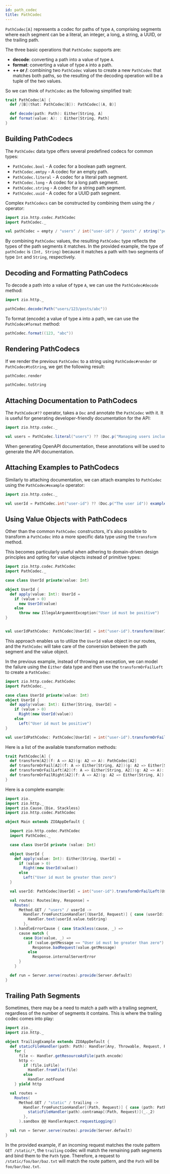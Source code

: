 ```yaml
---
id: path_codec
title: PathCodec
---
```


`PathCodec[A]` represents a codec for paths of type `A`, comprising segments where each segment can be a literal, an integer, a long, a string, a UUID, or the trailing path.

The three basic operations that `PathCodec` supports are:

- **decode**: converting a path into a value of type `A`.
- **format**: converting a value of type `A` into a path.
- **++ or /**: combining two `PathCodec` values to create a new `PathCodec` that matches both paths, so the resulting of the decoding operation will be a tuple of the two values.

So we can think of `PathCodec` as the following simplified trait:

```scala
trait PathCodec[A] {
  def /[B](that: PathCodec[B]): PathCodec[(A, B)]

  def decode(path: Path): Either[String, A]
  def format(value: A): : Either[String, Path]
}
```

## Building PathCodecs

The `PathCodec` data type offers several predefined codecs for common types:

- `PathCodec.bool` - A codec for a boolean path segment.
- `PathCodec.emtpy` - A codec for an empty path.
- `PathCodec.literal` - A codec for a literal path segment.
- `PathCodec.long` - A codec for a long path segment.
- `PathCodec.string` - A codec for a string path segment.
- `PathCodec.uuid` - A codec for a UUID path segment.

Complex `PathCodecs` can be constructed by combining them using the `/` operator:

```scala mdoc:silent
import zio.http.codec.PathCodec
import PathCodec._

val pathCodec = empty / "users" / int("user-id") / "posts" / string("post-id")
```

By combining `PathCodec` values, the resulting `PathCodec` type reflects the types of the path segments it matches. In the provided example, the type of `pathCodec` is `(Int, String)` because it matches a path with two segments of type `Int` and `String`, respectively.

## Decoding and Formatting PathCodecs

To decode a path into a value of type `A`, we can use the `PathCodec#decode` method:

```scala mdoc
import zio.http._

pathCodec.decode(Path("users/123/posts/abc"))
```

To format (encode) a value of type `A` into a path, we can use the `PathCodec#format` method:

```scala mdoc
pathCodec.format((123, "abc"))
```

## Rendering PathCodecs

If we render the previous `PathCodec` to a string using `PathCodec#render` or `PathCodec#toString`, we get the following result:

```scala mdoc
pathCodec.render

pathCodec.toString
```

## Attaching Documentation to PathCodecs

The `PathCodec#??` operator, takes a `Doc` and annotate the `PathCodec` with it. It is useful for generating developer-friendly documentation for the API:

```scala mdoc
import zio.http.codec._

val users = PathCodec.literal("users") ?? (Doc.p("Managing users including CRUD operations"))
```

When generating OpenAPI documentation, these annotations will be used to generate the API documentation.

## Attaching Examples to PathCodecs

Similarly to attaching documentation, we can attach examples to `PathCodec` using the `PathCodec#example` operator:

```scala mdoc
import zio.http.codec._

val userId = PathCodec.int("user-id") ?? (Doc.p("The user id")) example ("user-id", 123)
```

## Using Value Objects with PathCodecs

Other than the common `PathCodec` constructors, it's also possible to transform a `PathCodec` into a more specific data type using the `transform` method.

This becomes particularly useful when adhering to domain-driven design principles and opting for value objects instead of primitive types:

```scala mdoc:compile-only
import zio.http.codec.PathCodec
import PathCodec._

case class UserId private(value: Int)

object UserId {
  def apply(value: Int): UserId =
    if (value > 0) 
      new UserId(value)
    else 
      throw new IllegalArgumentException("User id must be positive")
}


val userIdPathCodec: PathCodec[UserId] = int("user-id").transform(UserId.apply)(_.value)
```

This approach enables us to utilize the `UserId` value object in our routes, and the `PathCodec` will take care of the conversion between the path segment and the value object.

In the previous example, instead of throwing an exception, we can model the failure using the `Either` data type and then use the `transformOrFailLeft` to create a `PathCodec`:

```scala mdoc:compile-only
import zio.http.codec.PathCodec
import PathCodec._

case class UserId private(value: Int)
object UserId {
  def apply(value: Int): Either[String, UserId] =
    if (value > 0) 
      Right(new UserId(value))
    else 
      Left("User id must be positive")
}

val userIdPathCodec: PathCodec[UserId] = int("user-id").transformOrFailLeft(UserId.apply)(_.value)
```

Here is a list of the available transformation methods:

```scala
trait PathCodec[A] {
  def transform[A2](f: A => A2)(g: A2 => A): PathCodec[A2]
  def transformOrFail[A2](f: A => Either[String, A2])(g: A2 => Either[String, A]): PathCodec[A2]
  def transformOrFailLeft[A2](f: A => Either[String, A2])(g: A2 => A): PathCodec[A2]
  def transformOrFailRight[A2](f: A => A2)(g: A2 => Either[String, A]): PathCodec[A2]
}
```

Here is a complete example:

```scala mdoc:compile-only
import zio._
import zio.http._
import zio.Cause.{Die, Stackless}
import zio.http.codec.PathCodec

object Main extends ZIOAppDefault {

  import zio.http.codec.PathCodec
  import PathCodec._

  case class UserId private (value: Int)

  object UserId {
    def apply(value: Int): Either[String, UserId] =
      if (value > 0)
        Right(new UserId(value))
      else
        Left("User id must be greater than zero")
  }

  val userId: PathCodec[UserId] = int("user-id").transformOrFailLeft(UserId.apply)(_.value)

  val routes: Routes[Any, Response] =
    Routes(
      Method.GET / "users" / userId ->
        Handler.fromFunctionHandler[(UserId, Request)] { case (userId: UserId, request: Request) =>
          Handler.text(userId.value.toString)
        },
    ).handleErrorCause { case Stackless(cause, _) =>
      cause match {
        case Die(value, _) =>
          if (value.getMessage == "User id must be greater than zero")
            Response.badRequest(value.getMessage)
          else
            Response.internalServerError
      }
    }

  def run = Server.serve(routes).provide(Server.default)
}
```

## Trailing Path Segments

Sometimes, there may be a need to match a path with a trailing segment, regardless of the number of segments it contains. This is where the trailing codec comes into play:

```scala mdoc:compile-only
import zio._
import zio.http._

object TrailingExample extends ZIOAppDefault {
  def staticFileHandler(path: Path): Handler[Any, Throwable, Request, Response] =
    for {
      file <- Handler.getResourceAsFile(path.encode)
      http <-
        if (file.isFile)
          Handler.fromFile(file)
        else
          Handler.notFound
    } yield http

  val routes =
    Routes(
      Method.GET / "static" / trailing ->
        Handler.fromFunctionHandler[(Path, Request)] { case (path: Path, _: Request) =>
          staticFileHandler(path).contramap[(Path, Request)](_._2)
        },
      ).sandbox @@ HandlerAspect.requestLogging()

  val run = Server.serve(routes).provide(Server.default)
}
```

In the provided example, if an incoming request matches the route pattern `GET /static/*`, the `trailing` codec will match the remaining path segments and bind them to the `Path` type. Therefore, a request to `/static/foo/bar/baz.txt` will match the route pattern, and the `Path` will be `foo/bar/baz.txt`.
